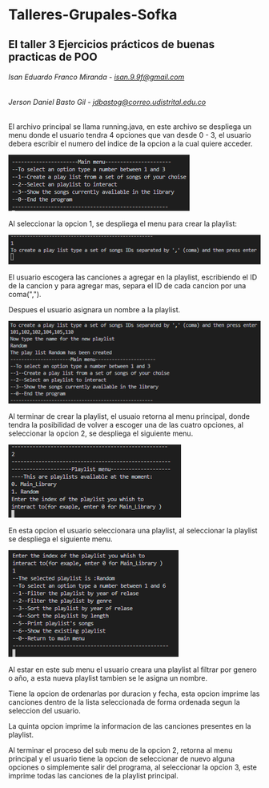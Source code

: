 # Talleres-Grupales-Sofka

## El taller 3 Ejercicios prácticos de buenas practicas de POO
###### Isan Eduardo Franco Miranda - isan.9.9f@gmail.com
###### Jerson Daniel Basto Gil - jdbastog@correo.udistrital.edu.co

El archivo principal se llama running.java, en este archivo se despliega un menu donde el usuario tendra 4 opciones que van desde 0 - 3, el usuario debera escribir el numero del indice de la opcion a la cual quiere acceder.

![Image text](https://github.com/JersonBasto/Talleres-Grupales-Sofka/blob/main/images/Captura.PNG)

Al seleccionar la opcion 1, se despliega el menu para crear la playlist:

![Image text](https://github.com/JersonBasto/Talleres-Grupales-Sofka/blob/main/images/MenuOpcion1.PNG)

El usuario escogera las canciones a agregar en la playlist, escribiendo el ID de la cancion y para agregar mas, separa el ID de cada cancion por una coma(",").

Despues el usuario asignara un nombre a la playlist.

![Image text](https://github.com/JersonBasto/Talleres-Grupales-Sofka/blob/main/images/CreatePlayList.png)

Al terminar de crear la playlist, el usuaio retorna al menu principal, donde tendra la posibilidad de volver a escoger una de las cuatro opciones, al seleccionar la opcion 2, se despliega el siguiente menu.

![Image text](https://github.com/JersonBasto/Talleres-Grupales-Sofka/blob/main/images/MenuOpcion2.PNG)

En esta opcion el usuario seleccionara una playlist, al seleccionar la playlist se despliega el siguiente menu.

![Image text](https://github.com/JersonBasto/Talleres-Grupales-Sofka/blob/main/images/OpcionesMenu2.PNG)

Al estar en este sub menu el usuario creara una playlist al filtrar por genero o año, a esta nueva playlist tambien se le asigna un nombre.

Tiene la opcion de ordenarlas por duracion y fecha, esta opcion imprime las canciones dentro de la lista seleccionada de forma ordenada segun la seleccion del usuario.

La quinta opcion imprime la informacion de las canciones presentes en la playlist.

Al terminar el proceso del sub menu de la opcion 2, retorna al menu principal y el usuario tiene la opcion de seleccionar de nuevo alguna opciones o simplemente salir del programa, al seleccionar la opcion 3, este imprime todas las canciones de la playlist principal.




